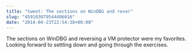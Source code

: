 ```yaml
---
title: "tweet: The sections on WinDBG and rever"
slug: "459103079544406016"
date: "2014-04-23T22:54:38+00:00"
---
```

The sections on WinDBG and reversing a VM protector were my favorites. Looking forward to settling down and going through the exercises.